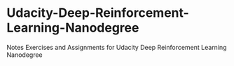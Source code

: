 # Udacity-Deep-Reinforcement-Learning-Nanodegree
Notes Exercises and Assignments for Udacity Deep Reinforcement Learning Nanodegree
